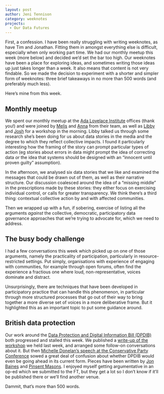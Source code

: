 ```yaml
---
layout: post
author: Jeni Tennison
category: weeknotes
projects:
  - Our Data Futures
---
```

First, a confession. I have been really struggling with writing weeknotes, as have Tim and Jonathan. Fitting them in amongst everything else is difficult, especially when only working part time. We had our monthly meetup this week (more below) and decided we’d set the bar too high. Our weeknotes have been a place for exploring ideas, and sometimes writing those ideas up just takes longer than a week. It also means that content is not very findable. So we made the decision to experiment with a shorter and simpler form of weeknotes: three brief takeaways in no more than 500 words (and preferably much less).

Here’s mine from this week.

<!--more-->

## Monthly meetup

We spent our monthly meetup at the [Ada Lovelace Institute](https://www.adalovelaceinstitute.org/) offices (thank you!) and were joined by [Melis](https://www.adalovelaceinstitute.org/person/melis-mevsimler/) and [Anna](https://www.adalovelaceinstitute.org/person/anna-studman/) from their team, as well as [Libby](https://twitter.com/younglibbyj) and [Josh](https://twitter.com/joshsimonlabour) for a workshop in the morning. Libby talked us through some research she’s been doing for us about data stories in the media and the degree to which they reflect collective impacts. I found it particularly interesting how the framing of the story can prompt particular types of action (eg stories about errors in data might prompt the idea of correcting data _or_ the idea that systems should be designed with an “innocent until proven guilty” assumption).

In the afternoon, we analysed six data stories that we like and examined the messages that could be drawn out of them, as well as their narrative structure. Our discussion coalesced around the idea of a “missing middle” in the prescriptions made by these stories: they either focus on exercising individual control, or calls for greater transparency. We think there’s a third thing: contextual collective action by and with affected communities.

Then we wrapped up with a fun, if sobering, exercise of listing all the arguments _against_ the collective, democratic, participatory data governance approaches that we’re trying to advocate for, which we need to address.


## The busy body challenge

I had a few conversations this week which picked up on one of those arguments, namely the practicality of participation, particularly in resource-restricted settings. Put simply, organisations with experience of engaging with communities, for example through open forums, often find the experience a fractious one where loud, non-representative, voices dominate and distract.

Unsurprisingly, there are techniques that have been developed in participatory practice that can handle this phenomenon, in particular through more structured processes that go out of their way to bring together a more diverse set of voices in a more deliberative frame. But it highlighted this as an important topic to put some guidance around.


## British data protection

Our work around the [Data Protection and Digital Information Bill (DPDIB)](https://bills.parliament.uk/bills/3322) both progressed and stalled this week. We published a [write-up of the workshop](https://connectedbydata.org/events/2022-09-29-data-protection-digital-information-bill-civil-society-event) we held last week, and arranged some follow-on conversations about it. But then [Michelle Donelan’s speech at the Conservative Party Conference](https://www.ukpol.co.uk/michelle-donelan-2022-speech-to-conservative-party-conference/) sowed a great deal of confusion about whether DPDIB would even be going ahead in its current form. Pieces have been written by [Jon Baines](https://informationrightsandwrongs.com/2022/10/03/certainly-uncertain-data-protection-reform-developments/) and [Pinsent Masons](https://www.pinsentmasons.com/out-law/news/donelan-trails-data-protection-and-digital-information-bill-rethink). I enjoyed myself getting argumentative in an op-ed which we submitted to the FT, but they get a lot so I don’t know if it’ll be published there or we’ll find another venue.

Dammit, that’s more than 500 words.

